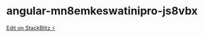 # angular-mn8emkeswatinipro-js8vbx

[Edit on StackBlitz ⚡️](https://stackblitz.com/edit/angular-mn8emkeswatinipro-js8vbx)